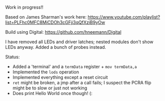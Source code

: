 Work in progress!!

Based on James Sharman's work here: https://www.youtube.com/playlist?list=PLFhc0MFC8MiCDOh3cGFji3qQfXziB9yOw

Build using Digital: https://github.com/hneemann/Digital

I have removed all LEDs and driver latches; nested modules don't show LEDs anyway. Added a bunch of probes instead.

Status:
 - Added a 'terminal' and a `termData` register +  `mov termData,a`
 - Implemented the `lods` operation
 - Implemented everything except a reset circuit
 - `ret` might be broken, a jmp after a call fails; I suspect the PCRA flip might be to slow or just not working
 - Does print Hello World once though! (:

